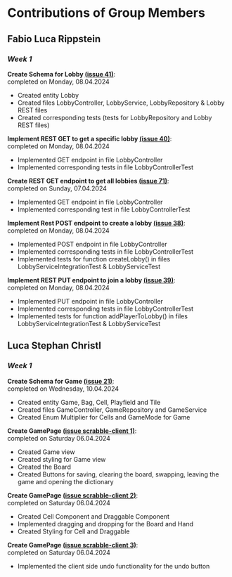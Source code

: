 # Contributions of Group Members

## Fabio Luca Rippstein

### *Week 1*

**Create Schema for Lobby [(issue 41)](https://github.com/sopra-fs24-group-24/scrabble-server/issues/41)**: </br>
completed on Monday, 08.04.2024

- Created entity Lobby
- Created files LobbyController, LobbyService, LobbyRepository & Lobby REST files
- Created corresponding tests (tests for LobbyRepository and Lobby REST files)</br>

**Implement REST GET to get a specific lobby [(issue 40)](https://github.com/sopra-fs24-group-24/scrabble-server/issues/40)**: </br>
completed on Monday, 08.04.2024

- Implemented GET endpoint in file LobbyController
- Implemented corresponding tests in file LobbyControllerTest

**Create REST GET endpoint to get all lobbies [(issue 71)](https://github.com/sopra-fs24-group-24/scrabble-server/issues/71)**: </br>
completed on Sunday, 07.04.2024

- Implemented GET endpoint in file LobbyController
- Implemented corresponding test in file LobbyControllerTest

**Implement Rest POST endpoint to create a lobby [(issue 38)](https://github.com/sopra-fs24-group-24/scrabble-server/issues/38)**: </br>
completed on Monday, 08.04.2024

- Implemented POST endpoint in file LobbyController
- Implemented corresponding tests in file LobbyControllerTest
- Implemented tests for function createLobby() in files LobbyServiceIntegrationTest & LobbyServiceTest

**Implement REST PUT endpoint to join a lobby [(issue 39)](https://github.com/sopra-fs24-group-24/scrabble-server/issues/39)**:</br>
completed on Monday, 08.04.2024

- Implemented PUT endpoint in file LobbyController
- Implemented corresponding tests in file LobbyControllerTest
- Implemented tests for function addPlayerToLobby() in files LobbyServiceIntegrationTest & LobbyServiceTest

## Luca Stephan Christl

### *Week 1*

**Create Schema for Game [(issue 21)](https://github.com/orgs/sopra-fs24-group-24/projects/2/views/1?pane=issue&itemId=57329485)**: </br>
completed on Wednesday, 10.04.2024

- Created entity Game, Bag, Cell, Playfield and Tile
- Created files GameController, GameRepository and GameService
- Created Enum Multiplier for Cells and GameMode for Game

**Create GamePage [(issue scrabble-client 1)](https://github.com/orgs/sopra-fs24-group-24/projects/2/views/1?pane=issue&itemId=57329485)**: </br>
completed on Saturday 06.04.2024

- Created Game view
- Created styling for Game view
- Created the Board
- Created Buttons for saving, clearing the board, swapping, leaving the game and opening the dictionary

**Create GamePage [(issue scrabble-client 2)](https://github.com/orgs/sopra-fs24-group-24/projects/2/views/1?pane=issue&itemId=57329485)**: </br>
completed on Saturday 06.04.2024

- Created Cell Component and Draggable Component
- Implemented dragging and dropping for the Board and Hand
- Created Styling for Cell and Draggable

**Create GamePage [(issue scrabble-client 3)](https://github.com/orgs/sopra-fs24-group-24/projects/2/views/1?pane=issue&itemId=57329485)**: </br>
completed on Saturday 06.04.2024

- Implemented the client side undo functionality for the undo button